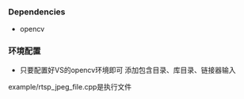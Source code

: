 ### Dependencies
- opencv

### 环境配置
- 只要配置好VS的opencv环境即可
  添加包含目录、库目录、链接器输入

example/rtsp_jpeg_file.cpp是执行文件
